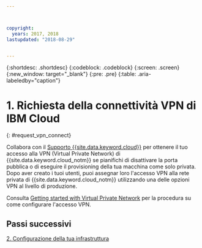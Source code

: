 ```yaml
---



copyright:
  years: 2017, 2018
lastupdated: "2018-08-29"


---
```


{:shortdesc: .shortdesc}
{:codeblock: .codeblock}
{:screen: .screen}
{:new_window: target="_blank"}
{:pre: .pre}
{:table: .aria-labeledby="caption"}

# 1. Richiesta della connettività VPN di IBM Cloud
{: #request_vpn_connect}

Collabora con il [Supporto {{site.data.keyword.cloud}}](https://console.bluemix.net/docs/get-support/howtogetsupport.html#getting-customer-support) per ottenere il tuo accesso alla VPN (Virtual Private Network) di {{site.data.keyword.cloud_notm}} se pianifichi di disattivare la porta pubblica o di eseguire il provisioning della tua macchina come solo privata. Dopo aver creato i tuoi utenti, puoi assegnar loro l'accesso VPN alla rete privata di {{site.data.keyword.cloud_notm}} utilizzando una delle opzioni VPN al livello di produzione.

Consulta [Getting started with Virtual Private Network](https://console.bluemix.net/docs/infrastructure/iaas-vpn/getting-started.html#getting-started-with-virtual-private-networking-vpn-) per la procedura su come configurare l'accesso VPN.

## Passi successivi

  [2. Configurazione della tua infrastruttura](/docs/infrastructure/sap-hana/hana-setting-up-infrastructure.html)
